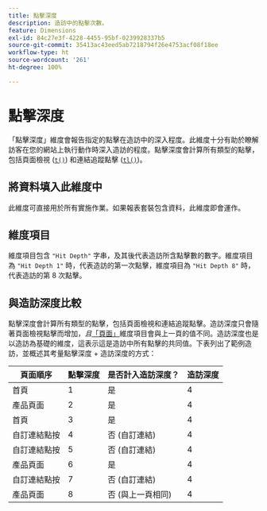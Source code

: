 ```yaml
---
title: 點擊深度
description: 造訪中的點擊次數。
feature: Dimensions
exl-id: 84c27e3f-4228-4455-95bf-0239928337b5
source-git-commit: 35413ac43eed5ab7218794f26e4753acf08f18ee
workflow-type: ht
source-wordcount: '261'
ht-degree: 100%

---
```


# 點擊深度

「點擊深度」維度會報告指定的點擊在造訪中的深入程度。此維度十分有助於瞭解訪客在您的網站上執行動作時深入造訪的程度。點擊深度會計算所有類型的點擊，包括頁面檢視 ([`t()`](/help/implement/vars/functions/t-method.md)) 和連結追蹤點擊 ([`tl()`](/help/implement/vars/functions/tl-method.md))。

## 將資料填入此維度中

此維度可直接用於所有實施作業。如果報表套裝包含資料，此維度即會運作。

## 維度項目

維度項目包含 `"Hit Depth"` 字串，及其後代表造訪所含點擊數的數字。維度項目為 `"Hit Depth 1"` 時，代表造訪的第一次點擊，維度項目為 `"Hit Depth 8"` 時，代表造訪的第 8 次點擊。

## 與造訪深度比較

點擊深度會計算所有類型的點擊，包括頁面檢視和連結追蹤點擊。造訪深度只會隨著頁面檢視點擊而增加，_且_[「頁面」](page.md)維度項目會與上一頁的值不同。造訪深度也是以造訪為基礎的維度，這表示這是造訪中所有點擊的共同值。下表列出了範例造訪，並概述其考量點擊深度 + 造訪深度的方式：

| 頁面順序 | 點擊深度 | 是否計入造訪深度？ | 造訪深度 |
| --- | --- | --- | --- |
| 首頁 | 1 | 是 | 4 |
| 產品頁面 | 2 | 是 | 4 |
| 首頁 | 3 | 是 | 4 |
| 自訂連結點按 | 4 | 否 (自訂連結) | 4 |
| 自訂連結點按 | 5 | 否 (自訂連結) | 4 |
| 產品頁面 | 6 | 是 | 4 |
| 自訂連結點按 | 7 | 否 (自訂連結) | 4 |
| 產品頁面 | 8 | 否 (與上一頁相同) | 4 |

